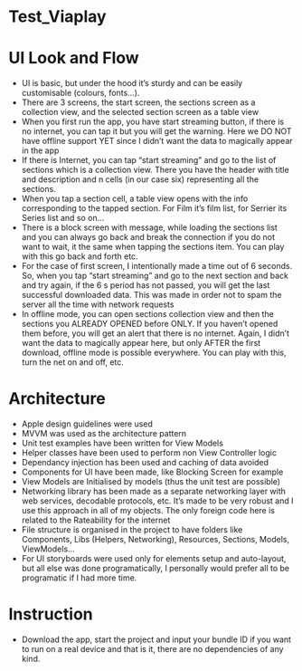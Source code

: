 # Test_Viaplay
# UI Look and Flow
- UI is basic, but under the hood it’s sturdy and can be easily customisable (colours, fonts…). 
- There are 3 screens, the start screen, the sections screen as a collection view, and the selected section screen as a table view
- When you first run the app, you have start streaming button, if there is no internet, you can tap it but you will get the warning. Here we DO NOT have offline support YET since I didn’t want the data to magically appear in the app
- If there is Internet, you can tap “start streaming” and go to the list of sections which is a collection view. There you have the header with title and description and n cells (in our case six) representing all the sections.
- When you tap a section cell, a table view opens with the info corresponding to the tapped section. For Film it’s film list, for Serrier its Series list and so on…
- There is a block screen with message, while loading the sections list and you can always go back and break the connection if you do not want to wait, it the same when tapping the sections item. You can play with this go back and forth etc. 
- For the case of first screen, I intentionally made a time out of 6 seconds. So, when you tap “start streaming” and go to the next section and back and try again, if the 6 s period has not passed, you will get the last successful downloaded data. This was made in order not to spam the server all the time with network requests
- In offline mode, you can open sections collection view and then the sections you ALREADY OPENED before ONLY. If you haven’t opened them before, you will get an alert that there is no internet. Again, I didn’t want the data to magically appear here, but only AFTER the first download, offline mode is possible everywhere. You can play with this, turn the net on and off, etc.

# Architecture
- Apple design guidelines were used
- MVVM was used as the architecture pattern 
- Unit test examples have been written for View Models
- Helper classes have been used to perform non View Controller logic
- Dependancy injection has been used and caching of data avoided
- Components for UI have been made, like Blocking Screen for example
- View Models are Initialised by models (thus the unit test are possible) 
- Networking library has been made as a separate networking layer with web services, decodable protocols, etc. It’s made to be very robust and I use this approach in all of my objects. The only foreign code here is related to the Rateability for the internet
- File structure is organised in the project to have folders like Components, Libs (Helpers, Networking), Resources, Sections, Models, ViewModels…
- For UI storyboards were used only for elements setup and auto-layout, but all else was done programatically, I personally would prefer all to be programatic if I had more time. 

# Instruction
- Download the app, start the project and input your bundle ID if you want to run on a real device and that is it, there are no dependencies of any kind. 
